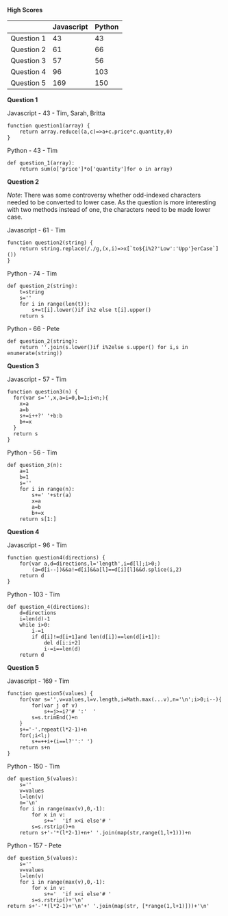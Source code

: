 __High Scores__

|            | Javascript |   Python   |
| ---------- | ---------- | ---------- |
| Question 1 |    43      |    43      |
| Question 2 |    61      |    66      |
| Question 3 |    57      |    56      |
| Question 4 |    96      |    103     |
| Question 5 |    169     |    150     |


__Question 1__

Javascript - 43 - Tim, Sarah, Britta

    function question1(array) {
        return array.reduce((a,c)=>a+c.price*c.quantity,0)
    }


Python - 43 - Tim

    def question_1(array):
        return sum(o['price']*o['quantity']for o in array)



__Question 2__

_Note_: There was some controversy whether odd-indexed characters needed to be converted to lower case.
As the question is more interesting with two methods instead of one, the characters need to be made lower case.


Javascript - 61 - Tim

    function question2(string) {
        return string.replace(/./g,(x,i)=>x[`to${i%2?'Low':'Upp'}erCase`]())
    }


Python - 74 - Tim

    def question_2(string):
        t=string
        s=''
        for i in range(len(t)):
            s+=t[i].lower()if i%2 else t[i].upper()
        return s


Python - 66 - Pete

    def question_2(string):
        return ''.join(s.lower()if i%2else s.upper() for i,s in enumerate(string))



__Question 3__

Javascript - 57 - Tim

    function question3(n) {
      for(var s='',x,a=i=0,b=1;i<n;){
        x=a
        a=b
        s+=i++?' '+b:b
        b+=x
      }
      return s
    }


Python - 56 - Tim

    def question_3(n):
        a=1
        b=1
        s=''
        for i in range(n):
            s+=' '+str(a)
            x=a
            a=b
            b+=x
        return s[1:]



__Question 4__

Javascript - 96 - Tim

    function question4(directions) {
        for(var a,d=directions,l='length',i=d[l];i>0;)
            (a=d[i--])&&a!=d[i]&&a[l]==d[i][l]&&d.splice(i,2)
        return d
    }


Python - 103 - Tim

    def question_4(directions):
        d=directions
        i=len(d)-1
        while i>0:
            i-=1
            if d[i]!=d[i+1]and len(d[i])==len(d[i+1]):
                del d[i:i+2]
                i-=i==len(d)
        return d


__Question 5__

Javascript - 169 - Tim

    function question5(values) {
        for(var s='',v=values,l=v.length,i=Math.max(...v),n='\n';i>0;i--){
            for(var j of v)
                s+=j>=i?'# ':'  '
            s=s.trimEnd()+n
        }
        s+='-'.repeat(l*2-1)+n
        for(;i<l;)
            s+=++i+(i==l?'':' ')
        return s+n
    }


Python - 150 - Tim

    def question_5(values):
        s=''
        v=values
        l=len(v)
        n='\n'
        for i in range(max(v),0,-1):
            for x in v:
                s+='  'if x<i else'# '
            s=s.rstrip()+n
        return s+'-'*(l*2-1)+n+' '.join(map(str,range(1,l+1)))+n


Python - 157 - Pete

    def question_5(values):
        s=''
        v=values
        l=len(v)
        for i in range(max(v),0,-1):
            for x in v:
                s+='  'if x<i else'# '
            s=s.rstrip()+'\n'
    return s+'-'*(l*2-1)+'\n'+' '.join(map(str, [*range(1,l+1)]))+'\n'
